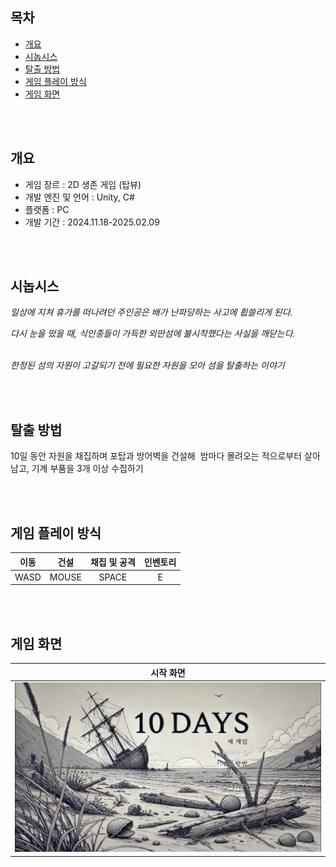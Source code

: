 ## 목차
- [개요](#개요)
- [시놉시스](#시놉시스)
- [탈출 방법](#탈출-방법)
- [게임 플레이 방식](#게임-플레이-방식)
- [게임 화면](#게임-화면)

<br><br>

## 개요
- 게임 장르 : 2D 생존 게임 (탑뷰)
- 개발 엔진 및 언어 : Unity, C#
- 플랫폼 : PC
- 개발 기간 : 2024.11.18-2025.02.09

<br><br>

## 시놉시스
<i>일상에 지쳐 휴가를 떠나려던 주인공은
배가 난파당하는 사고에 휩쓸리게 된다.<br>

다시 눈을 떴을 때, 식인종들이 가득한 외딴섬에
불시착했다는 사실을 깨닫는다.<br><br>

한정된 섬의 자원이 고갈되기 전에 필요한 자원을 모아 섬을 탈출하는 이야기</i>

<br><br>

## 탈출 방법
10일 동안 자원을 채집하며 포탑과 방어벽을 건설해 
밤마다 몰려오는 적으로부터 살아남고, 기계 부품을 3개 이상 수집하기

<br><br>

## 게임 플레이 방식
|이동|건설|채집 및 공격|인벤토리|
|:-:|:-:|:-:|:-:|
|WASD|MOUSE|SPACE|E|

<br><br>

## 게임 화면
|시작 화면|
|-|
|<img src="./Assets/Sprite/Title.jpeg">|
